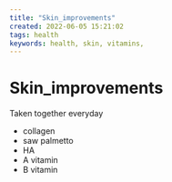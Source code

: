 ```yaml
---
title: "Skin_improvements"
created: 2022-06-05 15:21:02
tags: health
keywords: health, skin, vitamins, 
---
```


# Skin_improvements

Taken together everyday

- collagen
- saw palmetto
- HA
- A vitamin
- B vitamin
